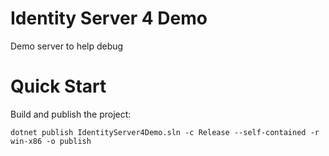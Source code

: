 # Identity Server 4 Demo

Demo server to help debug


# Quick Start

Build and publish the project: 

```
dotnet publish IdentityServer4Demo.sln -c Release --self-contained -r win-x86 -o publish
```